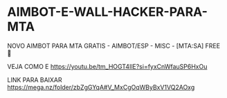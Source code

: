 # AIMBOT-E-WALL-HACKER-PARA-MTA
NOVO AIMBOT PARA MTA GRATIS - AIMBOT/ESP - MISC - [MTA:SA] FREE 🚀

VEJA COMO E https://youtu.be/tm_HOGT4IlE?si=fyxCnWfauSP6HxOu

LINK PARA BAIXAR https://mega.nz/folder/zbZgGYqA#V_MxCgOqWByBxV1VQ2AOxg 
